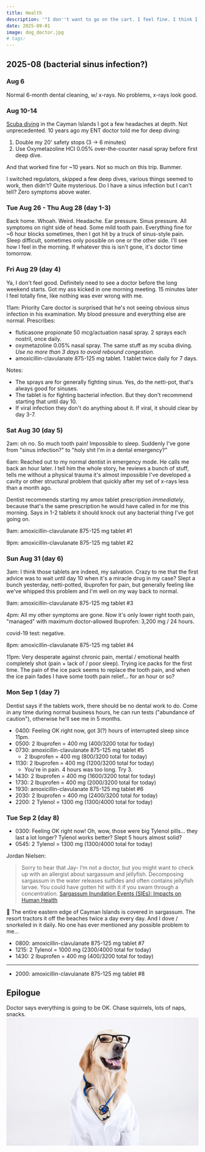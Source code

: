 ```yaml
---
title: Health
description: '"I don''t want to go on the cart. I feel fine. I think I''ll go for a walk. I feel happy!"'
date: 2025-09-01
image: dog_doctor.jpg
# tags:
---
```


## 2025-08 (bacterial sinus infection?)

### Aug 6

Normal 6-month dental cleaning, w/ x-rays. No problems, x-rays look good.

### Aug 10-14

[Scuba diving](../scuba/) in the Cayman Islands I got a few headaches at depth. 
Not unprecedented. 10 years ago my ENT doctor told me for deep diving:

1. Double my 20' safety stops (3 -> 6 minutes)
2. Use Oxymetazoline HCI 0.05% over-the-counter nasal spray before first deep dive.

And that worked fine for ~10 years. Not so much on this trip. Bummer.

I switched regulators, skipped a few deep dives, various things seemed to work, then didn't?
Quite mysterious. Do I have a sinus infection but I can't tell?
Zero symptoms above water.

### Tue Aug 26 - Thu Aug 28 (day 1-3)

Back home. Whoah. Weird. Headache. Ear pressure. Sinus pressure.
All symptoms on right side of head.
Some mild tooth pain.
Everything fine for ~6 hour blocks sometimes, then I got hit by a truck of sinus-style pain.
Sleep difficult, sometimes only possible on one or the other side.
I'll see how I feel in the morning. If whatever this is isn't gone, it's doctor time
tomorrow.

### Fri Aug 29 (day 4)

Ya, I don't feel good. Definitely need to see a doctor before the long weekend starts.
Got my ass kicked in one morning meeting. 15 minutes later I feel totally fine, like nothing
was ever wrong with me.

11am: Priority Care doctor is surprised that he's not seeing obvious sinus infection in his examination. My blood pressure and everything else are normal. Prescribes:
* fluticasone propionate 50 mcg/actuation nasal spray. 2 sprays each nostril, once daily.
* oxymetazoline 0.05% nasal spray. The same stuff as my scuba diving.
  _Use no more than 3 days to avoid rebound congestion._
* amoxicillin-clavulanate 875-125 mg tablet. 1 tablet twice daily for 7 days.

Notes:

* The sprays are for generally fighting sinus. Yes, do the netti-pot, that's always
  good for sinuses.
* The tablet is for fighting bacterial infection. But they don't recommend starting
  that until day 10.
* If viral infection they don't do anything about it. If viral, it should clear by day 3-7.

### Sat Aug 30 (day 5)

2am: oh no. So much tooth pain! Impossible to sleep. Suddenly I've gone from "sinus infection?"
to "holy shit I'm in a dental emergency?"

6am: Reached out to my normal dentist in emergency mode. He calls me back an hour
later. I tell him the whole story, he reviews a bunch of stuff, tells me without a
physical trauma it's almost impossible I've developed a cavity or other structural
problem that quickly after my set of x-rays less than a month ago.

Dentist recommends starting my amox tablet prescription *immediately*, because that's
the same prescription he would have called in for me this morning.
Says in 1-2 tablets it should knock out any bacterial thing I've got going on.

9am: amoxicillin-clavulanate 875-125 mg tablet #1

9pm: amoxicillin-clavulanate 875-125 mg tablet #2

### Sun Aug 31 (day 6)

3am: I think those tablets are indeed, my salvation. Crazy to me
that the first advice was to wait until day 10 when it's a miracle drug in my case?
Slept a bunch yesterday, netti-potted, ibuprofen for pain, but generally feeling like
we've whipped this problem and I'm well on my way back to normal.

9am: amoxicillin-clavulanate 875-125 mg tablet #3

4pm: All my other symptoms are gone. Now it's only lower right tooth pain,
"managed" with maximum doctor-allowed Ibuprofen: 3,200 mg / 24 hours.

covid-19 test: negative.

8pm: amoxicillin-clavulanate 875-125 mg tablet #4

11pm: Very desperate against chronic pain, mental / emotional health completely
shot (pain + lack of / poor sleep).
Trying ice packs for the first time. The pain of the ice pack seems to replace
the tooth pain, and when the ice pain fades I have some tooth pain relief...
for an hour or so?

### Mon Sep 1 (day 7)

Dentist says if the tablets work, there should be no dental work to do.
Come in any time during normal business hours, he can run tests ("abundance
of caution"), otherwise he'll see me in 5 months.

* 0400: Feeling OK right now, got 3(?) hours of interrupted sleep since 11pm.
* 0500: 2 Ibuprofen = 400 mg (400/3200 total for today)
* 0730: amoxicillin-clavulanate 875-125 mg tablet #5
    * 2 Ibuprofen = 400 mg (800/3200 total for today)
* 1130: 2 Ibuprofen = 400 mg (1200/3200 total for today)
    * You're in pain. 4 hours was too long. Try 3.
* 1430: 2 Ibuprofen = 400 mg (1600/3200 total for today)
* 1730: 2 Ibuprofen = 400 mg (2000/3200 total for today)
* 1930: amoxicillin-clavulanate 875-125 mg tablet #6
* 2030: 2 Ibuprofen = 400 mg (2400/3200 total for today)
* 2200: 2 Tylenol = 1300 mg (1300/4000 total for today)

### Tue Sep 2 (day 8)

* 0300: Feeling OK right now! Oh, wow, those were big Tylenol pills... they last a lot longer?
Tylenol works better? Slept 5 hours almost solid?
* 0545: 2 Tylenol = 1300 mg (1300/4000 total for today)

Jordan Nielsen:
> Sorry to hear that Jay- I’m not a doctor, but you might want to check up with an allergist about sargassum and jellyfish. Decomposing sargassum in the water releases sulfides and often contains jellyfish larvae. You could have gotten hit with it if you swam through a concentration.
> [Sargassum Inundation Events (SIEs): Impacts on Human Health](https://www.epa.gov/habs/sargassum-inundation-events-sies-impacts-human-health)

🤯 The entire eastern edge of Cayman Islands is covered in sargassum. The resort tractors it off the beaches twice a day every day. And I dove / snorkeled in it daily.
No one has ever mentioned any possible problem to me...

* 0800: amoxicillin-clavulanate 875-125 mg tablet #7
* 1215: 2 Tylenol = 1000 mg (2300/4000 total for today)
* 1430: 2 Ibuprofen = 400 mg (400/3200 total for today)

---

* 2000: amoxicillin-clavulanate 875-125 mg tablet #8


## Epilogue
Doctor says everything is going to be OK. Chase squirrels, lots of naps, snacks.
<img src="./dog_doctor.jpg" alt="Dog doctor"/>
